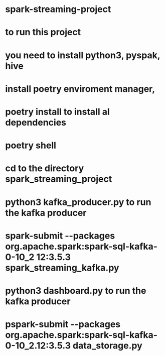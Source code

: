 # spark-streaming-project

# to run this project 

# you need to install python3, pyspak, hive 


# install poetry enviroment manager, 
# poetry install to install al dependencies
# poetry shell  
 
# cd to the directory spark_streaming_project 
# python3 kafka_producer.py to run the kafka producer 
# spark-submit --packages org.apache.spark:spark-sql-kafka-0-10_2 12:3.5.3 spark_streaming_kafka.py
# python3 dashboard.py to run the kafka producer 
# pspark-submit --packages org.apache.spark:spark-sql-kafka-0-10_2.12:3.5.3 data_storage.py





